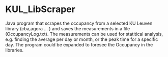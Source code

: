 # KUL_LibScraper

Java program that scrapes the occupancy from a selected KU Leuven library (cba,agora ... ) and saves the measurements in a file (OccupancyLog.txt).
The measurements can be used for statitical analysis, e.g. finding the average per day or month, or the peak time for a specific day. The program could be expanded to foresee the Occupancy in the libraries.
